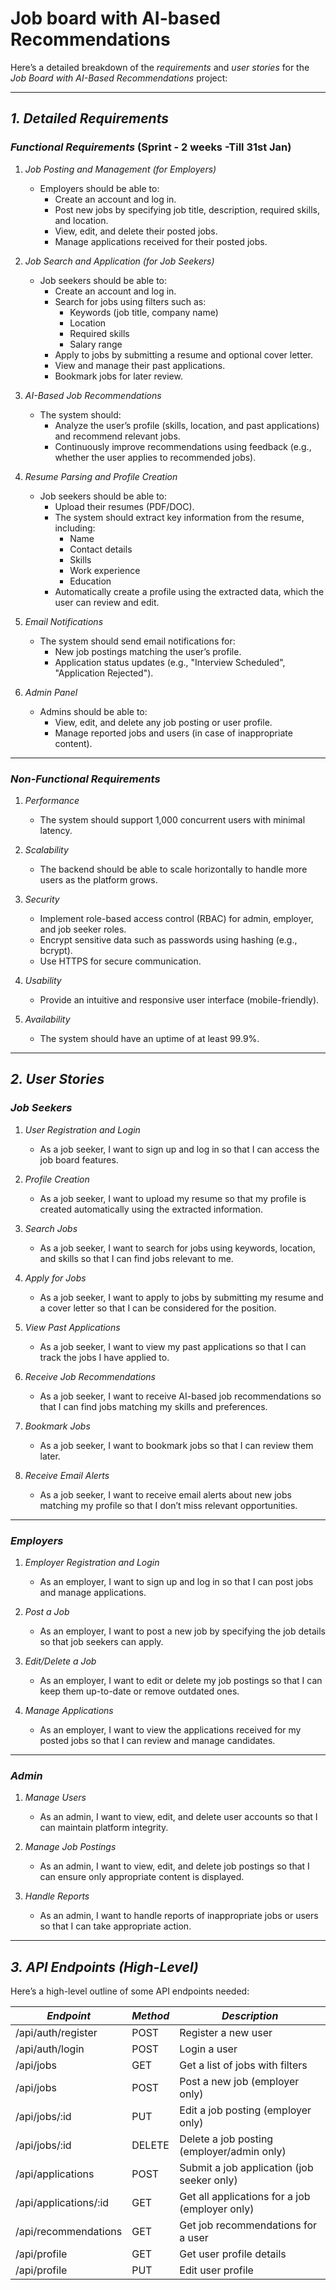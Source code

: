 # Job board with AI-based Recommendations

Here’s a detailed breakdown of the *requirements* and *user stories* for the *Job Board with AI-Based Recommendations* project:

---

## *1. Detailed Requirements*

### *Functional Requirements* (Sprint - 2 weeks -Till 31st Jan)

1. *Job Posting and Management (for Employers)*  
   - Employers should be able to:
     - Create an account and log in.
     - Post new jobs by specifying job title, description, required skills, and location.
     - View, edit, and delete their posted jobs.
     - Manage applications received for their posted jobs.

2. *Job Search and Application (for Job Seekers)*  
   - Job seekers should be able to:
     - Create an account and log in.
     - Search for jobs using filters such as:
       - Keywords (job title, company name)
       - Location
       - Required skills
       - Salary range
     - Apply to jobs by submitting a resume and optional cover letter.
     - View and manage their past applications.
     - Bookmark jobs for later review.

3. *AI-Based Job Recommendations*  
   - The system should:
     - Analyze the user’s profile (skills, location, and past applications) and recommend relevant jobs.
     - Continuously improve recommendations using feedback (e.g., whether the user applies to recommended jobs).

4. *Resume Parsing and Profile Creation*  
   - Job seekers should be able to:
     - Upload their resumes (PDF/DOC).
     - The system should extract key information from the resume, including:
       - Name
       - Contact details
       - Skills
       - Work experience
       - Education
     - Automatically create a profile using the extracted data, which the user can review and edit.

5. *Email Notifications*  
   - The system should send email notifications for:
     - New job postings matching the user’s profile.
     - Application status updates (e.g., "Interview Scheduled", "Application Rejected").

6. *Admin Panel*  
   - Admins should be able to:
     - View, edit, and delete any job posting or user profile.
     - Manage reported jobs and users (in case of inappropriate content).

---

### *Non-Functional Requirements*

1. *Performance*  
   - The system should support 1,000 concurrent users with minimal latency.
   
2. *Scalability*  
   - The backend should be able to scale horizontally to handle more users as the platform grows.
   
3. *Security*  
   - Implement role-based access control (RBAC) for admin, employer, and job seeker roles.
   - Encrypt sensitive data such as passwords using hashing (e.g., bcrypt).
   - Use HTTPS for secure communication.

4. *Usability*  
   - Provide an intuitive and responsive user interface (mobile-friendly).
   
5. *Availability*  
   - The system should have an uptime of at least 99.9%.

---

## *2. User Stories*

### *Job Seekers*

1. *User Registration and Login*
   - As a job seeker, I want to sign up and log in so that I can access the job board features.
   
2. *Profile Creation*
   - As a job seeker, I want to upload my resume so that my profile is created automatically using the extracted information.
   
3. *Search Jobs*
   - As a job seeker, I want to search for jobs using keywords, location, and skills so that I can find jobs relevant to me.
   
4. *Apply for Jobs*
   - As a job seeker, I want to apply to jobs by submitting my resume and a cover letter so that I can be considered for the position.
   
5. *View Past Applications*
   - As a job seeker, I want to view my past applications so that I can track the jobs I have applied to.
   
6. *Receive Job Recommendations*
   - As a job seeker, I want to receive AI-based job recommendations so that I can find jobs matching my skills and preferences.
   
7. *Bookmark Jobs*
   - As a job seeker, I want to bookmark jobs so that I can review them later.
   
8. *Receive Email Alerts*
   - As a job seeker, I want to receive email alerts about new jobs matching my profile so that I don’t miss relevant opportunities.

---

### *Employers*

1. *Employer Registration and Login*
   - As an employer, I want to sign up and log in so that I can post jobs and manage applications.

2. *Post a Job*
   - As an employer, I want to post a new job by specifying the job details so that job seekers can apply.

3. *Edit/Delete a Job*
   - As an employer, I want to edit or delete my job postings so that I can keep them up-to-date or remove outdated ones.

4. *Manage Applications*
   - As an employer, I want to view the applications received for my posted jobs so that I can review and manage candidates.

---

### *Admin*

1. *Manage Users*
   - As an admin, I want to view, edit, and delete user accounts so that I can maintain platform integrity.

2. *Manage Job Postings*
   - As an admin, I want to view, edit, and delete job postings so that I can ensure only appropriate content is displayed.

3. *Handle Reports*
   - As an admin, I want to handle reports of inappropriate jobs or users so that I can take appropriate action.

---

## *3. API Endpoints (High-Level)*

Here’s a high-level outline of some API endpoints needed:

| *Endpoint*               | *Method* | *Description*                                 |
|----------------------------|------------|-------------------------------------------------|
| /api/auth/register       | POST     | Register a new user                             |
| /api/auth/login          | POST     | Login a user                                    |
| /api/jobs                | GET      | Get a list of jobs with filters                 |
| /api/jobs                | POST     | Post a new job (employer only)                 |
| /api/jobs/:id            | PUT      | Edit a job posting (employer only)             |
| /api/jobs/:id            | DELETE   | Delete a job posting (employer/admin only)     |
| /api/applications        | POST     | Submit a job application (job seeker only)     |
| /api/applications/:id    | GET      | Get all applications for a job (employer only) |
| /api/recommendations     | GET      | Get job recommendations for a user             |
| /api/profile             | GET      | Get user profile details                       |
| /api/profile             | PUT      | Edit user profile                              |
